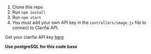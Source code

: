 1. Clone this repo
2. Run `npm install`
3. Run `npm start`
4. You must add your own API key in the `controllers/image.js` file to connect to Clarifai API.

Get your clarifai API key [here](https://www.clarifai.com/)

**Use postgreSQL for this code base**
